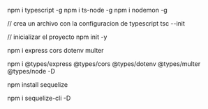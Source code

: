 npm i typescript -g
npm i ts-node -g
npm i nodemon -g

// crea un archivo con la configuracion de typescript
tsc --init

// inicializar el proyecto
npm init -y


npm i express cors dotenv multer

npm i @types/express @types/cors @types/dotenv @types/multer @types/node -D

npm install sequelize

npm i sequelize-cli -D